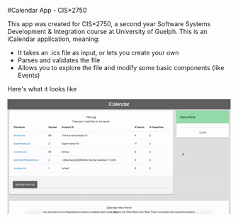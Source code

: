 #Calendar App - CIS*2750

This app was created for CIS*2750, a second year Software Systems Development & Integration course at University of Guelph.
This is an iCalendar application, meaning:

* It takes an .ics file as input, or lets you create your own
* Parses and validates the file
* Allows you to explore the file and modify some basic components (like Events)

Here's what it looks like

![What the app looks like](calendargif.gif)

